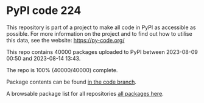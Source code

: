 # PyPI code 224

This repository is part of a project to make all code in PyPI as accessible as possible. For more information 
on the project and to find out how to utilise this data, see the website: https://py-code.org/

This repo contains 40000 packages uploaded to PyPI between 
2023-08-09 00:50 and 2023-08-14 13:43.

The repo is 100% (40000/40000) complete.

Package contents can be found [in the code branch](https://github.com/pypi-data/pypi-mirror-224/tree/code/packages).

A browsable package list for all repositories [all packages here](https://py-code.org/repositories/pypi-mirror-224).


